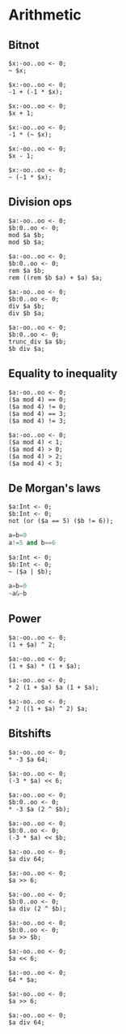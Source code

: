 # Arithmetic

## Bitnot

```polygolf
$x:-oo..oo <- 0;
~ $x;
```

```polygolf arithmetic.removeBitnot
$x:-oo..oo <- 0;
-1 + (-1 * $x);
```

```polygolf
$x:-oo..oo <- 0;
$x + 1;
```

```polygolf arithmetic.addBitnot
$x:-oo..oo <- 0;
-1 * (~ $x);
```

```polygolf
$x:-oo..oo <- 0;
$x - 1;
```

```polygolf arithmetic.addBitnot
$x:-oo..oo <- 0;
~ (-1 * $x);
```

## Division ops

```polygolf
$a:-oo..oo <- 0;
$b:0..oo <- 0;
mod $a $b;
mod $b $a;
```

```polygolf arithmetic.modToRem
$a:-oo..oo <- 0;
$b:0..oo <- 0;
rem $a $b;
rem ((rem $b $a) + $a) $a;
```

```polygolf
$a:-oo..oo <- 0;
$b:0..oo <- 0;
div $a $b;
div $b $a;
```

```polygolf arithmetic.divToTruncdiv
$a:-oo..oo <- 0;
$b:0..oo <- 0;
trunc_div $a $b;
$b div $a;
```

## Equality to inequality

```polygolf
$a:-oo..oo <- 0;
($a mod 4) == 0;
($a mod 4) != 0;
($a mod 4) == 3;
($a mod 4) != 3;
```

```polygolf arithmetic.equalityToInequality
$a:-oo..oo <- 0;
($a mod 4) < 1;
($a mod 4) > 0;
($a mod 4) > 2;
($a mod 4) < 3;
```

## De Morgan's laws

```polygolf
$a:Int <- 0;
$b:Int <- 0;
not (or ($a == 5) ($b != 6));
```

<!-- `arithmetic.applyDeMorgans` cannot be used with `applyAll` (infinite loop) hence we test it on Python. -->

```python
a=b=0
a!=5 and b==6
```

```polygolf
$a:Int <- 0;
$b:Int <- 0;
~ ($a | $b);
```

```python
a=b=0
~a&~b
```

## Power

```polygolf
$a:-oo..oo <- 0;
(1 + $a) ^ 2;
```

```polygolf arithmetic.powToMul(2)
$a:-oo..oo <- 0;
(1 + $a) * (1 + $a);
```

```polygolf
$a:-oo..oo <- 0;
* 2 (1 + $a) $a (1 + $a);
```

```polygolf arithmetic.mulToPow
$a:-oo..oo <- 0;
* 2 ((1 + $a) ^ 2) $a;
```

## Bitshifts

```polygolf
$a:-oo..oo <- 0;
* -3 $a 64;
```

```polygolf arithmetic.mulOrDivToBitShift()
$a:-oo..oo <- 0;
(-3 * $a) << 6;
```

```polygolf
$a:-oo..oo <- 0;
$b:0..oo <- 0;
* -3 $a (2 ^ $b);
```

```polygolf arithmetic.mulOrDivToBitShift()
$a:-oo..oo <- 0;
$b:0..oo <- 0;
(-3 * $a) << $b;
```

```polygolf
$a:-oo..oo <- 0;
$a div 64;
```

```polygolf arithmetic.mulOrDivToBitShift()
$a:-oo..oo <- 0;
$a >> 6;

```

```polygolf
$a:-oo..oo <- 0;
$b:0..oo <- 0;
$a div (2 ^ $b);
```

```polygolf arithmetic.mulOrDivToBitShift()
$a:-oo..oo <- 0;
$b:0..oo <- 0;
$a >> $b;
```

```polygolf
$a:-oo..oo <- 0;
$a << 6;
```

```polygolf arithmetic.bitShiftToMulOrDiv()
$a:-oo..oo <- 0;
64 * $a;
```

```polygolf
$a:-oo..oo <- 0;
$a >> 6;
```

```polygolf arithmetic.bitShiftToMulOrDiv()
$a:-oo..oo <- 0;
$a div 64;
```
